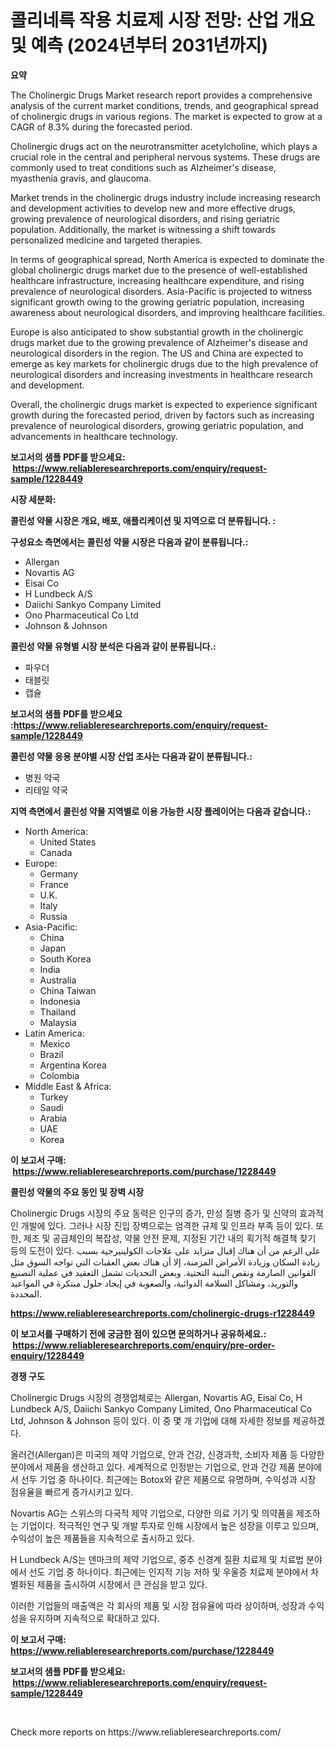 <p><h1>콜리네륵 작용 치료제 시장 전망: 산업 개요 및 예측 (2024년부터 2031년까지)</h1></p><p><strong>요약</strong></p>
<p><p>The Cholinergic Drugs Market research report provides a comprehensive analysis of the current market conditions, trends, and geographical spread of cholinergic drugs in various regions. The market is expected to grow at a CAGR of 8.3% during the forecasted period.</p><p>Cholinergic drugs act on the neurotransmitter acetylcholine, which plays a crucial role in the central and peripheral nervous systems. These drugs are commonly used to treat conditions such as Alzheimer's disease, myasthenia gravis, and glaucoma.</p><p>Market trends in the cholinergic drugs industry include increasing research and development activities to develop new and more effective drugs, growing prevalence of neurological disorders, and rising geriatric population. Additionally, the market is witnessing a shift towards personalized medicine and targeted therapies.</p><p>In terms of geographical spread, North America is expected to dominate the global cholinergic drugs market due to the presence of well-established healthcare infrastructure, increasing healthcare expenditure, and rising prevalence of neurological disorders. Asia-Pacific is projected to witness significant growth owing to the growing geriatric population, increasing awareness about neurological disorders, and improving healthcare facilities.</p><p>Europe is also anticipated to show substantial growth in the cholinergic drugs market due to the growing prevalence of Alzheimer's disease and neurological disorders in the region. The US and China are expected to emerge as key markets for cholinergic drugs due to the high prevalence of neurological disorders and increasing investments in healthcare research and development.</p><p>Overall, the cholinergic drugs market is expected to experience significant growth during the forecasted period, driven by factors such as increasing prevalence of neurological disorders, growing geriatric population, and advancements in healthcare technology.</p></p>
<p><strong>보고서의 샘플 PDF를 받으세요: &nbsp;<a href="https://www.reliableresearchreports.com/enquiry/request-sample/1228449">https://www.reliableresearchreports.com/enquiry/request-sample/1228449</a></strong></p>
<p><strong>시장 세분화:</strong></p>
<p><strong> 콜린성 약물 시장은 개요, 배포, 애플리케이션 및 지역으로 더 분류됩니다. :</strong></p>
<p><strong>구성요소 측면에서는 콜린성 약물 시장은 다음과 같이 분류됩니다.:</strong></p>
<p><ul><li>Allergan</li><li>Novartis AG</li><li>Eisai Co</li><li>H Lundbeck A/S</li><li>Daiichi Sankyo Company Limited</li><li>Ono Pharmaceutical Co Ltd</li><li>Johnson & Johnson</li></ul></p>
<p><strong> 콜린성 약물 유형별 시장 분석은 다음과 같이 분류됩니다.:</strong></p>
<p><ul><li>파우더</li><li>태블릿</li><li>캡슐</li></ul></p>
<p><strong>보고서의 샘플 PDF를 받으세요 :<a href="https://www.reliableresearchreports.com/enquiry/request-sample/1228449">https://www.reliableresearchreports.com/enquiry/request-sample/1228449</a></strong></p>
<p><strong> 콜린성 약물 응용 분야별 시장 산업 조사는 다음과 같이 분류됩니다.:</strong></p>
<p><ul><li>병원 약국</li><li>리테일 약국</li></ul></p>
<p><strong>지역 측면에서 콜린성 약물 지역별로 이용 가능한 시장 플레이어는 다음과 같습니다.:</strong></p>
<p><ul>
    <li>
        North America:
        <ul>
            <li>United States</li>
            <li>Canada</li>
        </ul>
    </li>
    <li>
        Europe:
        <ul>
            <li>Germany</li>
            <li>France</li>
            <li>U.K.</li>
            <li>Italy</li>
            <li>Russia</li>
        </ul>
    </li>
    <li>
        Asia-Pacific:
        <ul>
            <li>China</li>
            <li>Japan</li>
            <li>South Korea</li>
            <li>India</li>
            <li>Australia</li>
            <li>China Taiwan</li>
            <li>Indonesia</li>
            <li>Thailand</li>
            <li>Malaysia</li>
        </ul>
    </li>
    <li>
        Latin America:
        <ul>
            <li>Mexico</li>
            <li>Brazil</li>
            <li>Argentina Korea</li>
            <li>Colombia</li>
        </ul>
    </li>
    <li>
        Middle East & Africa:
        <ul>
            <li>Turkey</li>
            <li>Saudi</li>
            <li>Arabia</li>
            <li>UAE</li>
            <li>Korea</li>
        </ul>
    </li>
    </ul></p>
<p><strong>이 보고서 구매: &nbsp;<a href="https://www.reliableresearchreports.com/purchase/1228449">https://www.reliableresearchreports.com/purchase/1228449</a></strong></p>
<p><strong>콜린성 약물의 주요 동인 및 장벽 시장</strong></p>
<p><p>Cholinergic Drugs 시장의 주요 동력은 인구의 증가, 만성 질병 증가 및 신약의 효과적인 개발에 있다. 그러나 시장 진입 장벽으로는 엄격한 규제 및 인프라 부족 등이 있다. 또한, 제조 및 공급체인의 복잡성, 약물 안전 문제, 지정된 기간 내의 획기적 해결책 찾기 등의 도전이 있다. على الرغم من أن هناك إقبال متزايد على علاجات الكولينيرجية بسبب زيادة السكان وزيادة الأمراض المزمنة، إلا أن هناك بعض العقبات التي تواجه السوق مثل القوانين الصارمة ونقص البنية التحتية. وبعض التحديات تشمل التعقيد في عملية التصنيع والتوريد، ومشاكل السلامة الدوائية، والصعوبة في إيجاد حلول مبتكرة في المواعيد المحددة.</p></p>
<p><strong><a href="https://www.reliableresearchreports.com/cholinergic-drugs-r1228449">https://www.reliableresearchreports.com/cholinergic-drugs-r1228449</a></strong></p>
<p><strong>이 보고서를 구매하기 전에 궁금한 점이 있으면 문의하거나 공유하세요.: &nbsp;<a href="https://www.reliableresearchreports.com/enquiry/pre-order-enquiry/1228449">https://www.reliableresearchreports.com/enquiry/pre-order-enquiry/1228449</a></strong></p>
<p><strong>경쟁 구도</strong></p>
<p><p>Cholinergic Drugs 시장의 경쟁업체로는 Allergan, Novartis AG, Eisai Co, H Lundbeck A/S, Daiichi Sankyo Company Limited, Ono Pharmaceutical Co Ltd, Johnson & Johnson 등이 있다. 이 중 몇 개 기업에 대해 자세한 정보를 제공하겠다.</p><p>올러건(Allergan)은 미국의 제약 기업으로, 안과 건강, 신경과학, 소비자 제품 등 다양한 분야에서 제품을 생산하고 있다. 세계적으로 인정받는 기업으로, 안과 건강 제품 분야에서 선두 기업 중 하나이다. 최근에는 Botox와 같은 제품으로 유명하며, 수익성과 시장 점유율을 빠르게 증가시키고 있다.</p><p>Novartis AG는 스위스의 다국적 제약 기업으로, 다양한 의료 기기 및 의약품을 제조하는 기업이다. 적극적인 연구 및 개발 투자로 인해 시장에서 높은 성장을 이루고 있으며, 수익성이 높은 제품들을 지속적으로 출시하고 있다.</p><p>H Lundbeck A/S는 덴마크의 제약 기업으로, 중추 신경계 질환 치료제 및 치료법 분야에서 선도 기업 중 하나이다. 최근에는 인지적 기능 저하 및 우울증 치료제 분야에서 차별화된 제품을 출시하여 시장에서 큰 관심을 받고 있다.</p><p>이러한 기업들의 매출액은 각 회사의 제품 및 시장 점유율에 따라 상이하며, 성장과 수익성을 유지하며 지속적으로 확대하고 있다.</p></p>
<p><strong>이 보고서 구매: &nbsp; <a href="https://www.reliableresearchreports.com/purchase/1228449">https://www.reliableresearchreports.com/purchase/1228449</a></strong></p>
<p><strong>보고서의 샘플 PDF를 받으세요: &nbsp;<a href="https://www.reliableresearchreports.com/enquiry/request-sample/1228449">https://www.reliableresearchreports.com/enquiry/request-sample/1228449</a></strong><strong></strong></p>
<p>&nbsp;</p>
<p>Check more reports on https://www.reliableresearchreports.com/</p>